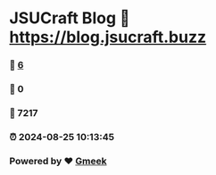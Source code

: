 # JSUCraft Blog :link: https://blog.jsucraft.buzz 
### :page_facing_up: [6](https://blog.jsucraft.buzz/tag.html) 
### :speech_balloon: 0 
### :hibiscus: 7217 
### :alarm_clock: 2024-08-25 10:13:45 
### Powered by :heart: [Gmeek](https://github.com/Meekdai/Gmeek)
